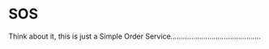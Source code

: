SOS
===

Think about it, this is just a Simple Order Service............................................

